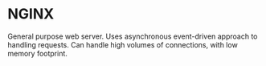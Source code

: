# NGINX
General purpose web server. Uses asynchronous event-driven approach to handling requests. Can handle high volumes of connections, with low memory footprint.
